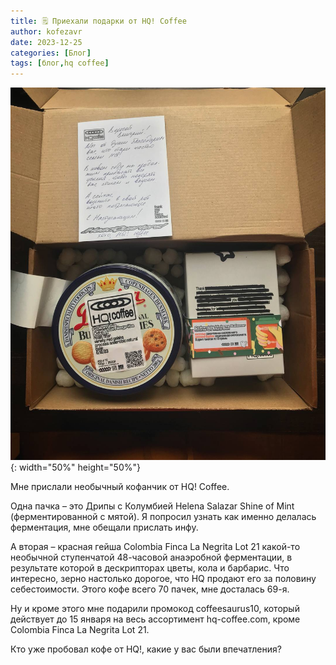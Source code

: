 ```yaml
---
title: 🗒 Приехали подарки от HQ! Coffee
author: kofezavr
date: 2023-12-25
categories: [Блог]
tags: [блог,hq coffee]
--- 
```

![Приехали подарки от HQ! Coffee](/assets/img/posts/23/12/hq.jpg){: width="50%" height="50%"}

Мне прислали необычный кофанчик от HQ! Coffee. 

Одна пачка – это Дрипы с Колумбией Helena Salazar Shine of Mint (ферментированной с мятой). Я попросил узнать как именно делалась ферментация, мне обещали прислать инфу.

А вторая – красная гейша Colombia Finca La Negrita Lot 21 какой-то необычной ступенчатой 48-часовой анаэробной ферментации, в результате которой в дескрипторах цветы, кола и барбарис. Что интересно, зерно настолько дорогое, что HQ продают его за половину себестоимости. Этого кофе всего 70 пачек, мне досталась 69-я.

Ну и кроме этого мне подарили промокод coffeesaurus10, который действует до 15 января на весь ассортимент hq-coffee.com, кроме Colombia Finca La Negrita Lot 21.

Кто уже пробовал кофе от HQ!, какие у вас были впечатления?